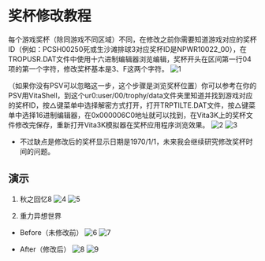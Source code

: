 # 奖杯修改教程
每个游戏奖杯（除同游戏不同区域）不同，在修改之前你需要知道游戏对应的奖杯ID（例如：PCSH00250死或生沙滩排球3对应奖杯ID是NPWR10022_00），在TROPUSR.DAT文件中使用十六进制编辑器浏览编辑，奖杯开头在区间第一行04项的第一个字符，修改奖杯基本是3、F这两个字符。
![1](https://user-images.githubusercontent.com/61804715/145160207-230fcf68-45cd-49c8-b6c4-2f3089d1b2d6.jpg)

（如果你没有PSV可以忽略这一步，这个步骤是浏览奖杯位置）你可以参考在你的PSV用VitaShell，到这个ur0:user/00/trophy/data文件夹里知道并找到游戏对应的奖杯ID，按△键菜单中选择解密方式打开，打开TRPTILTE.DAT文件，按△键菜单中选择16进制编辑器，在0x000006C0地址就可以找到，在Vita3K上的奖杯文件修改完保存，重新打开Vita3K模拟器在奖杯应用程序浏览效果。
![2](https://user-images.githubusercontent.com/61804715/145160284-b0ecb5aa-5ae0-4186-a6e2-d504f51ca060.jpg)
![3](https://user-images.githubusercontent.com/61804715/145160375-37c8d3b7-92d1-437e-a578-90445a2ddb88.jpg)

- 不过缺点是修改后的奖杯显示日期是1970/1/1，未来我会继续研究修改奖杯时间的问题。

## 演示
1. 秋之回忆8
![4](https://user-images.githubusercontent.com/61804715/134748321-568ba06a-d757-477b-8595-24148ed9d112.png)
![5](https://user-images.githubusercontent.com/61804715/134748436-38d512ff-9d3d-48fe-afed-1d16963c48c2.png)

2. 重力异想世界
- Before（未修改前）
![6](https://user-images.githubusercontent.com/61804715/134748607-ee706c7c-424a-4a8e-846e-2b5e46c98b11.png)
![7](https://user-images.githubusercontent.com/61804715/134748317-9c5af35b-976c-48ac-a35a-008f0831fb0d.png)

- After（修改后）
![8](https://user-images.githubusercontent.com/61804715/134748631-b9d876a7-3346-44c3-b1a3-76da23f9193e.png)
![9](https://user-images.githubusercontent.com/61804715/134748613-b7017b81-b783-4935-969d-25ace6a893fc.png)
